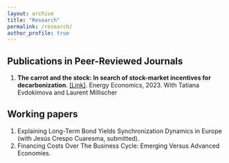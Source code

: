 ```yaml
---
layout: archive
title: "Research"
permalink: /research/
author_profile: true
---
```


## Publications in Peer-Reviewed Journals 

1. **The carrot and the stock: In search of stock-market incentives for decarbonization**. [[Link]](https://www.sciencedirect.com/science/article/pii/S0140988323001135). 
		Energy Economics, 2023. 
		With Tatiana Evdokimova and Laurent Millischer


## Working papers

1. Explaining Long-Term Bond Yields Synchronization Dynamics in Europe (with Jesús Crespo Cuaresma, submitted). 
2. Financing Costs Over The Business Cycle: Emerging Versus Advanced Economies. 


